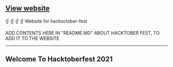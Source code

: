 ## [View website](https://aniket328.github.io/hacktober_website/)
 ☝️ ☝️ ☝️ ☝️
Website for hackoctober-fest


ADD CONTENTS HERE IN "README.MD" ABOUT HACKTOBER FEST, TO ADD IT TO THE WEBSITE






------------------


## Welcome To Hacktoberfest 2021
